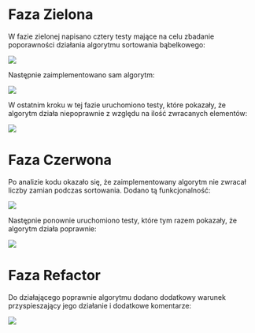 # Faza Zielona
W fazie zielonej napisano cztery testy mające na celu zbadanie poporawności działania algorytmu sortowania bąbelkowego:

![](./images/1.png)

Następnie zaimplementowano sam algorytm:

![](./images/2.png)

W ostatnim kroku w tej fazie uruchomiono testy, które pokazały, że algorytm działa niepoprawnie z względu na ilość zwracanych elementów:

![](./images/3.png)

# Faza Czerwona
Po analizie kodu okazało się, że zaimplementowany algorytm nie zwracał liczby zamian podczas sortowania. Dodano tą funkcjonalność:

![](./images/4.png)

Następnie ponownie uruchomiono testy, które tym razem pokazały, że algorytm działa poprawnie:

![](./images/5.png)

# Faza Refactor
Do działającego poprawnie algorytmu dodano dodatkowy warunek przyspieszający jego działanie i dodatkowe komentarze:

![](./images/6.png)